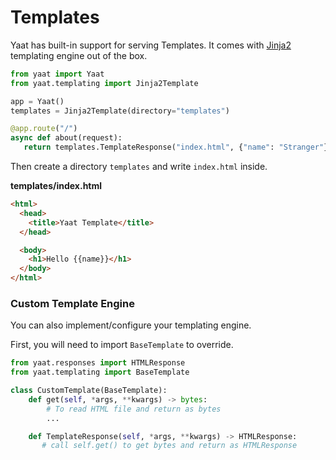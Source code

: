 # Templates

Yaat has built-in support for serving Templates. It comes with [Jinja2](https://jinja.palletsprojects.com/) templating engine out of the box.

```python
from yaat import Yaat
from yaat.templating import Jinja2Template

app = Yaat()
templates = Jinja2Template(directory="templates")

@app.route("/")
async def about(request):
   return templates.TemplateResponse("index.html", {"name": "Stranger"})
```

Then create a directory `templates` and write `index.html` inside.

**templates/index.html**
```html
<html>
  <head>
    <title>Yaat Template</title>
  </head>

  <body>
    <h1>Hello {{name}}</h1>
  </body>
</html>
```

### Custom Template Engine

You can also implement/configure your templating engine.

First, you will need to import `BaseTemplate` to override.

```python
from yaat.responses import HTMLResponse
from yaat.templating import BaseTemplate

class CustomTemplate(BaseTemplate):
    def get(self, *args, **kwargs) -> bytes:
        # To read HTML file and return as bytes
        ...

    def TemplateResponse(self, *args, **kwargs) -> HTMLResponse:
       # call self.get() to get bytes and return as HTMLResponse
```
